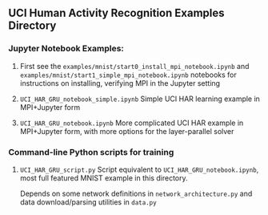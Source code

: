 ## UCI Human Activity Recognition Examples Directory

### Jupyter Notebook Examples:
1. First see the `examples/mnist/start0_install_mpi_notebook.ipynb` and `examples/mnist/start1_simple_mpi_notebook.ipynb` notebooks for instructions on installing, verifying MPI in the Jupyter setting

1. `UCI_HAR_GRU_notebook_simple.ipynb`
   Simple UCI HAR learning example in MPI+Jupyter form

1. `UCI_HAR_GRU_notebook.ipynb`
   More complicated UCI HAR example in MPI+Jupyter form, with more options for the layer-parallel solver

### Command-line Python scripts for training
1. `UCI_HAR_GRU_script.py`
   Script equivalent to `UCI_HAR_GRU_notebook.ipynb`, most full featured MNIST example in this directory.

   Depends on some network definitions in `network_architecture.py` and data download/parsing utilities in `data.py`
